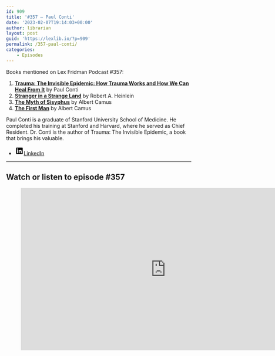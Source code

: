 ```yaml
---
id: 909
title: '#357 – Paul Conti'
date: '2023-02-07T19:14:03+00:00'
author: librarian
layout: post
guid: 'https://lexlib.io/?p=909'
permalink: /357-paul-conti/
categories:
    - Episodes
---
```


Books mentioned on Lex Fridman Podcast #357:

1. **[Trauma: The Invisible Epidemic: How Trauma Works and How We Can Heal From It](https://amzn.to/3Ye235A)** by Paul Conti
2. **[Stranger in a Strange Land](https://amzn.to/3x2uffR)** by Robert A. Heinlein
3. **[The Myth of Sisyphus](https://amzn.to/3lhqa4P)** by Albert Camus
4. **[The First Man](https://amzn.to/3RICZkt)** by Albert Camus

Paul Conti is a graduate of Stanford University School of Medicine. He completed his training at Stanford and Harvard, where he served as Chief Resident. Dr. Conti is the author of Trauma: The Invisible Epidemic, a book that brings his valuable.

- [<svg aria-hidden="true" focusable="false" height="24" version="1.1" viewbox="0 0 24 24" width="24" xmlns="http://www.w3.org/2000/svg"><path d="M19.7,3H4.3C3.582,3,3,3.582,3,4.3v15.4C3,20.418,3.582,21,4.3,21h15.4c0.718,0,1.3-0.582,1.3-1.3V4.3 C21,3.582,20.418,3,19.7,3z M8.339,18.338H5.667v-8.59h2.672V18.338z M7.004,8.574c-0.857,0-1.549-0.694-1.549-1.548 c0-0.855,0.691-1.548,1.549-1.548c0.854,0,1.547,0.694,1.547,1.548C8.551,7.881,7.858,8.574,7.004,8.574z M18.339,18.338h-2.669 v-4.177c0-0.996-0.017-2.278-1.387-2.278c-1.389,0-1.601,1.086-1.601,2.206v4.249h-2.667v-8.59h2.559v1.174h0.037 c0.356-0.675,1.227-1.387,2.526-1.387c2.703,0,3.203,1.779,3.203,4.092V18.338z"></path></svg><span class="wp-block-social-link-label screen-reader-text">LinkedIn</span>](https://www.linkedin.com/in/dr-paul-m-conti-845074216/)

- - - - - -

## Watch or listen to episode #357

<figure class="wp-block-embed is-type-video is-provider-youtube wp-block-embed-youtube wp-embed-aspect-16-9 wp-has-aspect-ratio"><div class="wp-block-embed__wrapper"><iframe allow="accelerometer; autoplay; clipboard-write; encrypted-media; gyroscope; picture-in-picture; web-share" allowfullscreen="" frameborder="0" height="443" loading="lazy" src="https://www.youtube.com/embed/jRBksDVs4tg?feature=oembed" title="Paul Conti: Narcissism, Sociopathy, Envy, and the Nature of Good and Evil | Lex Fridman Podcast #357" width="788"></iframe></div></figure>